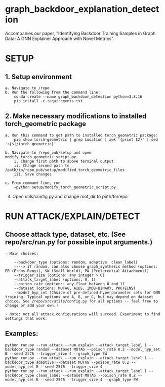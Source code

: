 # graph_backdoor_explanation_detection
Accompanies our paper, "Identifying Backdoor Training Samples in Graph Data: A GNN Explainer Approach with Novel Metrics".


# SETUP

## 1. Setup environment

	a. Navigate to /repo
	b. Run the following from the command line:
		conda create --name graph_backdoor_detection python=3.8.16
		pip install -r requirements.txt

## 2. Make necessary modifications to installed torch_geometric package

	a. Run this command to get path to installed torch_geometric package: 
		pip show torch-geometric | grep Location | awk '{print $2}' | sed 's|$|/torch_geometric|'

	b. Navigate to /repo_pub/setup and open modify_torch_geometric_script.py. 
		i. Change first path to above terminal output
		ii. Change second path to /path/to/repo_pub/setup/modified_torch_geometric_files
		iii. Save changes
	
	c. From command line, run 
		-python setup/modify_torch_geometric_script.py
	

3. Open utils/config.py and change root_dir to path/to/repo


# RUN ATTACK/EXPLAIN/DETECT

## Choose attack type, dataset, etc. (See repo/src/run.py for possible input arguments.)

	- Main choices:

		--backdoor_type (options: random, adaptive, clean_label)
		----> if random, can also choose graph_synthesis method (options: ER (Erdos-Renyi), SW (Small World), PA (Preferential Attachment)) 
		--trigger_size (options: any integer > 0)
		--attack_target_label (options: 0, 1)
		--poison_rate (options: any float between 0 and 1)
		--dataset (options: MUTAG, AIDS, IMDB-BINARY, PROTEINS)
		--model_hyp_set (Choice of pre-defined hyperparameter sets for GNN training. Typical options are A, B, or C, but may depend on dataset choice. See /repo/src/utils/config.py for all options -- feel free to change or add your own.)
   
	- Note: not all attack configurations will succeed. Experiment to find settings that work.

## Examples:

	python run.py --run_attack --run_explain --attack_target_label 1 --backdoor_type random --dataset MUTAG --poison_rate 0.2 --model_hyp_set B --seed 2575 --trigger_size 4 --graph_type SW
	python run.py --run_attack --run_explain --attack_target_label 1 --backdoor_type adaptive --dataset MUTAG --poison_rate 0.2 --model_hyp_set B --seed 2575 --trigger_size 4
	python run.py --run_attack --run_explain --attack_target_label 1 --backdoor_type clean_label --dataset MUTAG --poison_rate 0.2 --model_hyp_set B --seed 2575 --trigger_size 4 --graph_type SW
